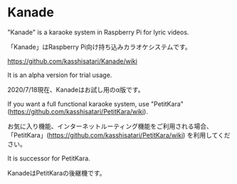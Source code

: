 # Kanade

"Kanade" is a karaoke system in Raspberry Pi for lyric videos.

「Kanade」はRaspberry Pi向け持ち込みカラオケシステムです。

https://github.com/kasshisatari/Kanade/wiki

It is an alpha version for trial usage.

2020/7/18現在、Kanadeはお試し用のα版です。

If you want a full functional karaoke system, use "PetitKara" (https://github.com/kasshisatari/PetitKara/wiki).

お気に入り機能、インターネットルーティング機能をご利用される場合、「PetitKara」(https://github.com/kasshisatari/PetitKara/wiki) を利用してください。

It is successor for PetitKara.

KanadeはPetitKaraの後継機です。
